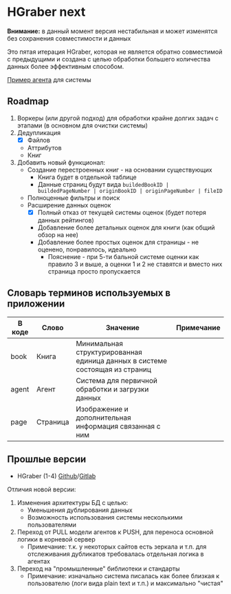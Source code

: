 # HGraber next

**Внимание:** в данный момент версия нестабильная и может изменятся без сохранения совместимости и данных

Это пятая итерация HGraber, которая не является обратно совместимой с предыдущими и создана с целью обработки большего количества данных более эффективным способом.

[Пример агента](https://github.com/gbh007/hgraber-next-agent-example) для системы

## Roadmap

1. Воркеры (или другой подход) для обработки крайне долгих задач с этапами (в основном для очистки системы)
2. Дедупликация
   - [x] Файлов
   - Аттрибутов
   - Книг
3. Добавить новый функционал:
   - Создание перестроенных книг - на основании существующих
     - Книга будет в отдельной таблице
     - Данные страниц будут вида `buildedBookID | buildedPageNumber | originBookID | originPageNumber | fileID`
   - Полноценные фильтры и поиск
   - Расширение данных оценок
     - [x] Полный отказ от текущей системы оценок (будет потеря данных рейтингов)
     - Добавление более детальных оценок для книги (как общий обзор на нее)
     - Добавление более простых оценок для страницы - не оценено, понравилось, идеально
       - Пояснение - при 5-ти бальной системе оценки как правило 3 и выше, а оценки 1 и 2 не ставятся и вместо них страница просто пропускается

## Словарь терминов используемых в приложении

| В коде | Слово    | Значение                                                                    | Примечание |
| ------ | -------- | --------------------------------------------------------------------------- | ---------- |
| book   | Книга    | Минимальная структурированная единица данных в системе состоящая из страниц |            |
| agent  | Агент    | Система для первичной обработки и загрузки данных                           |            |
| page   | Страница | Изображение и дополнительная информация связанная с ним                     |            |

## Прошлые версии

- HGraber (1-4) [Github](https://github.com/gbh007/hgraber)/[Gitlab](https://gitlab.com/gbh007/hgraber)

Отличия новой версии:

1. Изменения архитектуры БД с целью:
   - Уменьшения дублирования данных
   - Возможность использования системы несколькими пользователями
2. Переход от PULL модели агентов к PUSH, для переноса основной логики в корневой сервер
   - Примечание: т.к. у некоторых сайтов есть зеркала и т.п. для отслеживания дубликатов требовалась отдельная логика в агентах
3. Переход на "промышленные" библиотеки и стандарты
   - Примечание: изначально система писалась как более близкая к пользователю (логи вида plain text и т.п.) и максимально "чистая"
